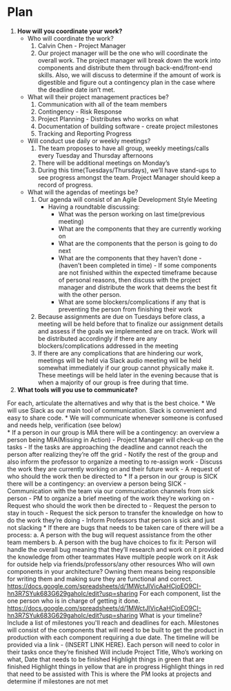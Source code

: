 # Plan

1. **How will you coordinate your work?**
	* Who will coordinate the work?
		1. Calvin Chen - Project Manager
		2. Our project manager will be the one who will coordinate the overall work. The project manager will break down the work into components and distribute them through back-end/front-end skills. Also, we will discuss to determine if the amount of work is digestible and figure out a contingency plan in the case where the deadline date isn’t met. 
	* What will their project management practices be?
		1. Communication with all of the team members
		2. Contingency - Risk Response
		3. Project Planning - Distributes who works on what 
		4. Documentation of building software - create project milestones 
		5. Tracking and Reporting Progress
	* Will conduct use daily or weekly meetings?
		1. The team proposes to have all group, weekly meetings/calls every Tuesday and Thursday afternoons
		2. There will be additional meetings on Monday’s
		3. During this time(Tuesdays/Thursdays), we’ll have stand-ups to see progress amongst the team. Project Manager should keep a record of progress.
	* What will the agendas of meetings be?
		1. Our agenda will consist of an Agile Development Style Meeting
			- Having a roundtable discussing:
				- What was the person working on last time(previous meeting)
				- What are the components that they are currently working on
				- What are the components that the person is going to do next
				- What are the components that they haven’t done - (haven’t been completed in time) - If some components are not finished within the expected timeframe because of personal reasons, then discuss with the project manager and distribute the work that deems the best fit with the other person. 
				- What are some blockers/complications if any that is preventing the person from finishing their work
		2. Because assignments are due on Tuesdays before class, a meeting will be held before that to finalize our assignment details and assess if the goals we implemented are on track. Work will be distributed accordingly if there are any blockers/complications addressed in the meeting
		3. If there are any complications that are hindering our work, meetings will be held via Slack audio meeting will be held somewhat immediately if our group cannot physically make it. These meetings will be held later in the evening because that is when a majority of our group is free during that time. 
2. **What tools will you use to communicate?**

For each, articulate the alternatives and why that is the best choice.
	* We will use Slack as our main tool of communication. Slack is convenient and easy to share code.
	* We will communicate whenever someone is confused and needs help, verification (see below)  
	* If a person in our group is MIA there will be a contingency: an overview a person being MIA(Missing in Action)
		- Project Manager will check-up on the tasks
		- If the tasks are approaching the deadline and cannot reach the person after realizing they’re off the grid
		- Notify the rest of the group and also inform the professor to organize a meeting to re-assign work
		- Discuss the work they are currently working on and their future work
		- A request of who should the work then be directed to 
	* If a person in our group is SICK there will be a contingency: an overview a person being SICK
		- Communication with the team via our communication channels from sick person
		- PM to organize  a brief meeting of the work they’re working on
		- Request who should the work then be directed to
		- Request the person to stay in touch
		- Request the sick person to transfer the knowledge on how to do the work they’re doing
		- Inform Professors that person is sick and just not slacking
	* If there are bugs that needs to be taken care of there will be a process:
		a. A person with the bug will request assistance from the other team members
		b. A person with the bug have choices to fix it:
Person will handle the overall bug meaning that they’ll research and work on it provided the knowledge from other teammates
Have multiple people work on it
Ask for outside help via friends/professors/any other resources
Who will own components in your architecture?
Owning them means being responsible for writing them and making sure they are functional and correct.
https://docs.google.com/spreadsheets/d/1MWctJIVicAaHCjoEO9CI-hn3R7SYuk683G629gahoIc/edit?usp=sharing
For each component, list the one person who is in charge of getting it done.
https://docs.google.com/spreadsheets/d/1MWctJIVicAaHCjoEO9CI-hn3R7SYuk683G629gahoIc/edit?usp=sharing
What is your timeline?
Include a list of milestones you'll reach and deadlines for each.
Milestones will consist of the components that will need to be built to get the product in production with each component requiring a due date. 
The timeline will be provided via a link - (INSERT LINK HERE). Each person will need to color in their tasks once they’re finished
Will include Project Title, Who’s working on what, Date that needs to be finished
Highlight things in green that are finished
Highlight things in yellow that are in progress
Highlight things in red that need to be assisted with
This is where the PM looks at projects and determine if milestones are not met 

